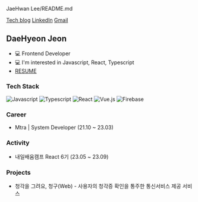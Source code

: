 JaeHwan Lee/README.md

[Tech blog](링크) [LinkedIn](링크) [Gmail](링크)

## DaeHyeon Jeon

* 💻 Frontend Developer
* 💻 I'm interested in Javascript, React, Typescript
* [RESUME](링크)

### Tech Stack

![Javascript](https://img.shields.io/badge/-JavaScript-F7DF1E?style=flat-square&logo=JavaScript&logoColor=black) ![Typescript](https://img.shields.io/badge/-TypeScript-3178C6?style=flat-square&logo=TypeScript&logoColor=white) ![React](https://img.shields.io/badge/-React-61DAFB?style=flat-square&logo=React&logoColor=black) ![Vue.js](https://img.shields.io/badge/-Vue.js-4FC08D?style=flat-square&logo=Vue.js&logoColor=white) ![Firebase](https://img.shields.io/badge/-Firebase-FFCA28?style=flat-square&logo=Firebase&logoColor=black)

### Career

* Mtra | System Developer (21.10 ~ 23.03)

### Activity

* 내일배움캠프 React 6기 (23.05 ~ 23.09)

### Projects

* 청각을 그려요, 청구(Web) - 사용자의 청각증 확인을 통주한 통신서비스 제공 서비스
